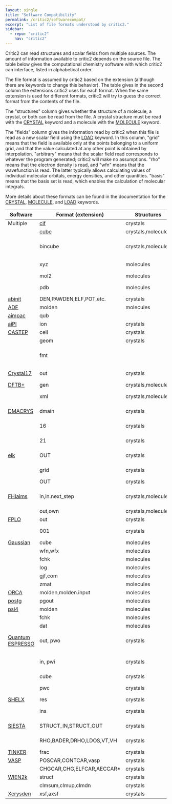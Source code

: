```yaml
---
layout: single
title: "Software Compatibility"
permalink: /critic2/softwarecompat/
excerpt: "List of file formats understood by critic2."
sidebar:
  - repo: "critic2"
    nav: "critic2"
---
```


Critic2 can read structures and scalar fields from multiple
sources. The amount of information available to critic2 depends on the
source file. The table below gives the computational chemistry
software with which critic2 can interface, listed in alphabetical
order.

The file format is assumed by critic2 based on the extension (although
there are keywords to change this behavior). The table gives in the
second column the extensions critic2 uses for each format. When the
same extension is used for different formats, critic2 will try to
guess the correct format from the contents of the file.

The "structures" column gives whether the structure of a molecule, a
crystal, or both can be read from the file. A crystal structure must
be read with the [CRYSTAL](/critic2/manual/crystal/#c2-crystal)
keyword and a molecule with the
[MOLECULE](/critic2/manual/molecule/#c2-molecule) keyword.

The "fields" column gives the information read by critic2 when this
file is read as a new scalar field using the [LOAD](/critic2/manual/fields/#c2-load)
keyword. In this column, "grid" means that the field is available only
at the points belonging to a uniform grid, and that the value
calculated at any other point is obtained by
interpolation. "arbitrary" means that the scalar field read
corresponds to whatever the program generated; critic2 will make no
assumptions. "rho" means that the electron density is read, and "wfn"
means that the wavefunction is read. The latter typically allows
calculating values of individual molecular orbitals, energy densities,
and other quantities. "basis" means that the basis set is read, which
enables the calculation of molecular integrals.

More details about these formats can be found in the documentation for
the [CRYSTAL](/critic2/manual/crystal/#c2-crystal),
[MOLECULE](/critic2/manual/molecule/#c2-molecule), and
[LOAD](/critic2/manual/fields/#c2-load) keywords.

| Software                                                                 | Format (extension)                              | Structures         | Fields         | Notes                                               |
|--------------------------------------------------------------------------|-------------------------------------------------|--------------------|----------------|-----------------------------------------------------|
| Multiple                                                                 | [cif](https://www.iucr.org/resources/cif)       | crystals           |                |                                                     |
|                                                                          | [cube](http://paulbourke.net/dataformats/cube/) | crystals,molecules | grid,arbitrary |                                                     |
|                                                                          | bincube                                         | crystals,molecules | grid,arbitrary | Binary version of a cube file, generated by critic2 |
|                                                                          | xyz                                             | molecules          |                | Number of atoms in line 1; line 2 ignored           |
|                                                                          | mol2                                            | molecules          |                |                                                     |
|                                                                          | pdb                                             | molecules          |                | Used in biochemical applications                    |
| [abinit](https://www.abinit.org/)                                        | DEN,PAWDEN,ELF,POT,etc.                         | crystals           | grid,arbitrary |                                                     |
| [ADF](https://www.scm.com/)                                              | molden                                          | molecules          | rho,wfn,basis  |                                                     |
| [aimpac](https://www.chemistry.mcmaster.ca/aimpac/imagemap/imagemap.htm) | qub                                             |                    | grid,arbitrary |                                                     |
| [aiPI](https://doi.org/10.1016/0010-4655(93)90041-A)                     | ion                                             | crystals           | rho            |                                                     |
| [CASTEP](http://www.castep.org/)                                         | cell                                            | crystals           |                | CASTEP input file                                   |
|                                                                          | geom                                            | crystals           |                | CASTEP output file                                  |
|                                                                          | fmt                                             |                    | grid,arbitrary | Generated by CASTEP `write_*` keywords              |
| [Crystal17](https://www.crystal.unito.it)                                | out                                             | crystals           |                | Crystal17's output file                             |
| [DFTB+](https://dftbplus.org/)                                           | gen                                             | crystals,molecules |                |                                                     |
|                                                                          | xml                                             | crystals,molecules | rho,wfn        | DFTB+'s detailed.xml file (plus bin and hsd)        |
| [DMACRYS](http://www.chem.ucl.ac.uk/cposs/dmacrys/index.html)            | dmain                                           | crystals           |                | The DMACRYS main input file                         |
|                                                                          | 16                                              | crystals           |                | fort.16 file generated by DMACRYS                   |
|                                                                          | 21                                              | crystals           |                | fort.21 file generated by NEIGHCRYS                 |
| [elk](https://elk.sourceforge.io)                                        | OUT                                             | crystals           |                | Elk's GEOMETRY.OUT file                             |
|                                                                          | grid                                            | crystals           | grid,arbitrary | Requires a patch to the elk source code             |
|                                                                          | OUT                                             | crystals           | rho,arbitrary  | Elk's STATE.OUT,etc.                                |
| [FHIaims](https://fhi-aims.org/)                                         | in,in.next_step                                 | crystals,molecules |                | FHIaims geometry.in and geometry.in.next_step       |
|                                                                          | out,own                                         | crystals,molecules |                | FHIaims output file                                 |
| [FPLO](https://www.fplo.de/)                                             | out                                             | crystals           |                | FPLO output file                                    |
|                                                                          | 001                                             | crystals           | grid           | No info about the structure                         |
| [Gaussian](https://gaussian.com/)                                        | cube                                            | molecules          | grid,arbitrary |                                                     |
|                                                                          | wfn,wfx                                         | molecules          | rho,wfn        |                                                     |
|                                                                          | fchk                                            | molecules          | rho,wfn,basis  |                                                     |
|                                                                          | log                                             | molecules          |                | Gaussian output file                                |
|                                                                          | gjf,com                                         | molecules          |                | Gaussian input file                                 |
|                                                                          | zmat                                            | molecules          |                | z-matrix format                                     |
| [ORCA](https://orcaforum.kofo.mpg.de/)                                   | molden,molden.input                             | molecules          | rho,wfn,basis  |                                                     |
| [postg](https://github.com/aoterodelaroza/postg)                         | pgout                                           | molecules          |                | postg output file                                   |
| [psi4](https://psicode.org/)                                             | molden                                          | molecules          | rho,wfn,basis  |                                                     |
|                                                                          | fchk                                            | molecules          | rho,wfn,basis  |                                                     |
|                                                                          | dat                                             | molecules          |                | psi4 output file                                    |
| [Quantum ESPRESSO](https://www.quantum-espresso.org/)                    | out, pwo                                        | crystals           |                | pw.x output file (typically .scf.out or .pwo)       |
|                                                                          | in, pwi                                         | crystals           |                | pw.x input file (typically .scf.in or .pwi)         |
|                                                                          | cube                                            | crystals           | grid,arbitrary | Generated by pp.x                                   |
|                                                                          | pwc                                             | crystals           | grid,rho,wfn   | Generated by pw2critic.x                            |
| [SHELX](https://shelx.uni-goettingen.de/)                                | res                                             | crystals           |                |                                                     |
|                                                                          | ins                                             | crystals           |                | Same format as a res file                           |
| [SIESTA](https://departments.icmab.es/leem/siesta/)                      | STRUCT_IN,STRUCT_OUT                            | crystals           |                | Input and output structure files                    |
|                                                                          | RHO,BADER,DRHO,LDOS,VT,VH                       | crystals           | grid,arbitrary | No info about the structure                         |
| [TINKER](https://dasher.wustl.edu/tinker/)                               | frac                                            | crystals           |                |                                                     |
| [VASP](https://www.vasp.at/)                                             | POSCAR,CONTCAR,vasp                             | crystals           |                |                                                     |
|                                                                          | CHGCAR,CHG,ELFCAR,AECCAR*                       | crystals           | grid,arbitrary |                                                     |
| [WIEN2k](http://susi.theochem.tuwien.ac.at/)                             | struct                                          | crystals           |                |                                                     |
|                                                                          | clmsum,clmup,clmdn                              | crystals           | rho,arbitrary  |                                                     |
| [Xcrysden](http://www.xcrysden.org/)                                     | xsf,axsf                                        | crystals           | grid,arbitrary |                                                     |
